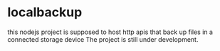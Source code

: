 # localbackup
this nodejs project is supposed to host http apis that back up files in a connected storage device
The project is still under development.
